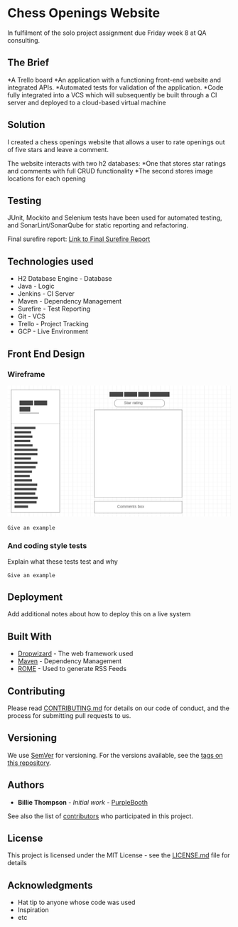 # Chess Openings Website

In fulfilment of the solo project assignment due Friday week 8 at QA consulting.

## The Brief

*A Trello board 
*An application with a functioning front-end website and integrated APIs.
*Automated tests for validation of the application. 
*Code fully integrated into a VCS which will subsequently be built through a CI server and deployed to a cloud-based virtual machine

## Solution

I created a chess openings website that allows a user to rate openings out of five stars and leave a comment. 

The website interacts with two h2 databases:
*One that stores star ratings and comments with full CRUD functionality
*The second stores image locations for each opening 

## Testing

JUnit, Mockito and Selenium tests have been used for automated testing, and SonarLint/SonarQube for static reporting and refactoring.

Final surefire report: 
[Link to Final Surefire Report](/surefire-report.html)

## Technologies used

* H2 Database Engine - Database
* Java - Logic
* Jenkins - CI Server
* Maven - Dependency Management
* Surefire - Test Reporting
* Git - VCS
* Trello - Project Tracking
* GCP - Live Environment

## Front End Design

### Wireframe

![Poses Wireframe](/wireframe.png)





```
Give an example
```

### And coding style tests

Explain what these tests test and why

```
Give an example
```

## Deployment

Add additional notes about how to deploy this on a live system

## Built With

* [Dropwizard](http://www.dropwizard.io/1.0.2/docs/) - The web framework used
* [Maven](https://maven.apache.org/) - Dependency Management
* [ROME](https://rometools.github.io/rome/) - Used to generate RSS Feeds

## Contributing

Please read [CONTRIBUTING.md](https://gist.github.com/PurpleBooth/b24679402957c63ec426) for details on our code of conduct, and the process for submitting pull requests to us.

## Versioning

We use [SemVer](http://semver.org/) for versioning. For the versions available, see the [tags on this repository](https://github.com/your/project/tags). 

## Authors

* **Billie Thompson** - *Initial work* - [PurpleBooth](https://github.com/PurpleBooth)

See also the list of [contributors](https://github.com/your/project/contributors) who participated in this project.

## License

This project is licensed under the MIT License - see the [LICENSE.md](LICENSE.md) file for details

## Acknowledgments

* Hat tip to anyone whose code was used
* Inspiration
* etc
